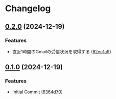 # Changelog

## [0.2.0](https://github.com/koboriakira/gas-gmail/compare/v0.1.0...v0.2.0) (2024-12-19)


### Features

* 直近1時間のGmailの受信状況を取得する ([62ec1a9](https://github.com/koboriakira/gas-gmail/commit/62ec1a907c5609c497547ce699f88f72abc1f02e))

## [0.1.0](https://github.com/koboriakira/gas-gmail/compare/v0.0.1...v0.1.0) (2024-12-19)


### Features

* Initial Commit ([6364d70](https://github.com/koboriakira/gas-gmail/commit/6364d703d1a91a6b7da78bc09fa203817c83563a))
